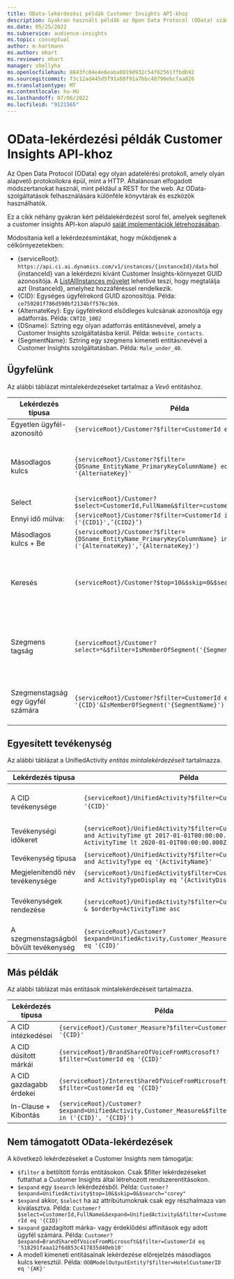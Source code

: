 ```yaml
---
title: OData-lekérdezési példák Customer Insights API-khoz
description: Gyakran használt példák az Open Data Protocol (OData) számára a Customer Insights API-k lekérdezésére az adatok áttekintéséhez.
ms.date: 05/25/2022
ms.subservice: audience-insights
ms.topic: conceptual
author: m-hartmann
ms.author: mhart
ms.reviewer: mhart
manager: shellyha
ms.openlocfilehash: 8843fc04e4e6eaba0019d932c54f62561ffbdb92
ms.sourcegitcommit: f3c12ad445d5f91a88f91a7bbc40790ebcfaa826
ms.translationtype: MT
ms.contentlocale: hu-HU
ms.lasthandoff: 07/06/2022
ms.locfileid: "9121565"
---
```

# <a name="odata-query-examples-for-customer-insights-apis"></a>OData-lekérdezési példák Customer Insights API-khoz

Az Open Data Protocol (OData) egy olyan adatelérési protokoll, amely olyan alapvető protokollokra épül, mint a HTTP. Általánosan elfogadott módszertanokat használ, mint például a REST for the web. Az OData-szolgáltatások felhasználására különféle könyvtárak és eszközök használhatók.

Ez a cikk néhány gyakran kért példalekérdezést sorol fel, amelyek segítenek a customer insights API-kon alapuló [saját implementációk létrehozásában](apis.md).

Módosítania kell a lekérdezésmintákat, hogy működjenek a célkörnyezetekben: 

- {serviceRoot}: `https://api.ci.ai.dynamics.com/v1/instances/{instanceId}/data` hol {instanceId} van a lekérdezni kívánt Customer Insights-környezet GUID azonosítója. A [ListAllInstances művelet](https://developer.ci.ai.dynamics.com/api-details#api=CustomerInsights&operation=Get-all-instances) lehetővé teszi, hogy megtalálja azt {InstanceId}, amelyhez hozzáféréssel rendelkezik.
- {CID}: Egységes ügyfélrekord GUID azonosítója. Példa: `ce759201f786d590bf2134bff576c369`.
- {AlternateKey}: Egy ügyfélrekord elsődleges kulcsának azonosítója egy adatforrás. Példa: `CNTID_1002`
- {DSname}: Sztring egy olyan adatforrás entitásnevével, amely a Customer Insights szolgáltatásba kerül. Példa: `Website_contacts`.
- {SegmentName}: Sztring egy szegmens kimeneti entitásnevével a Customer Insights szolgáltatásban. Példa: `Male_under_40`.

## <a name="customer"></a>Ügyfelünk

Az alábbi táblázat mintalekérdezéseket tartalmaz a *Vevő* entitáshoz.

|Lekérdezés típusa |Példa  | Feljegyzés  |
|---------|---------|---------|
|Egyetlen ügyfél-azonosító     | `{serviceRoot}/Customer?$filter=CustomerId eq '{CID}'`          |  |
|Másodlagos kulcs    | `{serviceRoot}/Customer?$filter={DSname_EntityName_PrimaryKeyColumnName} eq '{AlternateKey}'`         |  Az alternatív kulcsok megmaradnak az egyesített vevői entitásban       |
|Select   | `{serviceRoot}/Customer?$select=CustomerId,FullName&$filter=customerid eq '1'`        |         |
|Ennyi idő múlva:    | `{serviceRoot}/Customer?$filter=CustomerId in ('{CID1}',’{CID2}’)`        |         |
|Másodlagos kulcs + Be   | `{serviceRoot}/Customer?$filter={DSname_EntityName_PrimaryKeyColumnName} in ('{AlternateKey}','{AlternateKey}')`         |         |
|Keresés  | `{serviceRoot}/Customer?$top=10&$skip=0&$search="string"`        |   Keresési karakterlánc esetén a 10 legjobb eredményt adja eredményül.      |
|Szegmens tagság  | `{serviceRoot}/Customer?select=*&$filter=IsMemberOfSegment('{SegmentName}')&$top=10`     | A szegmentálási entitás sorainak előre beállított számát adja eredményül.      |
|Szegmenstagság egy ügyfél számára | `{serviceRoot}/Customer?$filter=CustomerId eq '{CID}'&IsMemberOfSegment('{SegmentName}')`     | Visszaadja az ügyfélprofilt, ha az adott szegmens tagja     |

## <a name="unified-activity"></a>Egyesített tevékenység

Az alábbi táblázat a UnifiedActivity *entitás mintalekérdezéseit* tartalmazza.

|Lekérdezés típusa |Példa  | Feljegyzés  |
|---------|---------|---------|
|A CID tevékenysége     | `{serviceRoot}/UnifiedActivity?$filter=CustomerId eq '{CID}'`          | Egy adott ügyfélprofil tevékenységeit listázza |
|Tevékenységi időkeret    | `{serviceRoot}/UnifiedActivity?$filter=CustomerId eq '{CID}' and ActivityTime gt 2017-01-01T00:00:00.000Z and ActivityTime lt 2020-01-01T00:00:00.000Z`     |  Ügyfélprofil tevékenységei egy időkeret       |
|Tevékenység típusa    |   `{serviceRoot}/UnifiedActivity?$filter=CustomerId eq '{CID}' and ActivityType eq '{ActivityName}'`        |         |
|Megjelenítendő név tevékenysége     | `{serviceRoot}/UnifiedActivity$filter=CustomerId eq ‘{CID}’ and ActivityTypeDisplay eq ‘{ActivityDisplayName}’`        | |
|Tevékenységek rendezése    | `{serviceRoot}/UnifiedActivity?$filter=CustomerId eq ‘{CID}’ & $orderby=ActivityTime asc`     |  Növekvő vagy csökkenő tevékenységek rendezése       |
|A szegmenstagságból bővült tevékenység  |   `{serviceRoot}/Customer?$expand=UnifiedActivity,Customer_Measure&$filter=CustomerId eq '{CID}'`     |         |

## <a name="other-examples"></a>Más példák

Az alábbi táblázat más entitások mintalekérdezéseit tartalmazza.

|Lekérdezés típusa |Példa  | Feljegyzés  |
|---------|---------|---------|
|A CID intézkedései    | `{serviceRoot}/Customer_Measure?$filter=CustomerId eq '{CID}'`          |  |
|A CID dúsított márkái    | `{serviceRoot}/BrandShareOfVoiceFromMicrosoft?$filter=CustomerId eq '{CID}'`  |       |
|A CID gazdagabb érdekei    |   `{serviceRoot}/InterestShareOfVoiceFromMicrosoft?$filter=CustomerId eq '{CID}'`       |         |
|In-Clause + Kibontás     | `{serviceRoot}/Customer?$expand=UnifiedActivity,Customer_Measure&$filter=CustomerId in ('{CID}', '{CID}')`         | |

## <a name="not-supported-odata-queries"></a>Nem támogatott OData-lekérdezések

A következő lekérdezéseket a Customer Insights nem támogatja:

- `$filter` a betöltött forrás entitásokon. Csak $filter lekérdezéseket futtathat a Customer Insights által létrehozott rendszerentitásokon.
- `$expand` egy `$search` lekérdezésből. Példa: `Customer?$expand=UnifiedActivity$top=10&$skip=0&$search="corey"`
- `$expand` akkor, `$select` ha az attribútumoknak csak egy részhalmaza van kiválasztva. Példa: `Customer?$select=CustomerId,FullName&$expand=UnifiedActivity&$filter=CustomerId eq '{CID}'`
- `$expand` gazdagított márka- vagy érdeklődési affinitások egy adott ügyfél számára. Példa: `Customer?$expand=BrandShareOfVoiceFromMicrosoft&$filter=CustomerId eq '518291faaa12f6d853c417835d40eb10'`
- A modell kimeneti entitásainak lekérdezése előrejelzés másodlagos kulcs keresztül. Példa: `OOBModelOutputEntity?$filter=HotelCustomerID eq '{AK}'`
